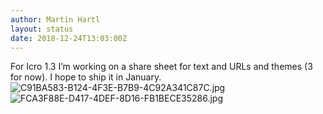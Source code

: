 ```yaml
---
author: Martin Hartl
layout: status
date: 2018-12-24T13:03:00Z
---
```

For Icro 1.3 I’m working on a share sheet for text and URLs and themes (3 for now). I hope to ship it in January.
![C91BA583-B124-4F3E-B7B9-4C92A341C87C.jpg](http://share.hartl.co/micro/C91BA583-B124-4F3E-B7B9-4C92A341C87C.jpg)
![FCA3F88E-D417-4DEF-8D16-FB1BECE35286.jpg](http://share.hartl.co/micro/FCA3F88E-D417-4DEF-8D16-FB1BECE35286.jpg)